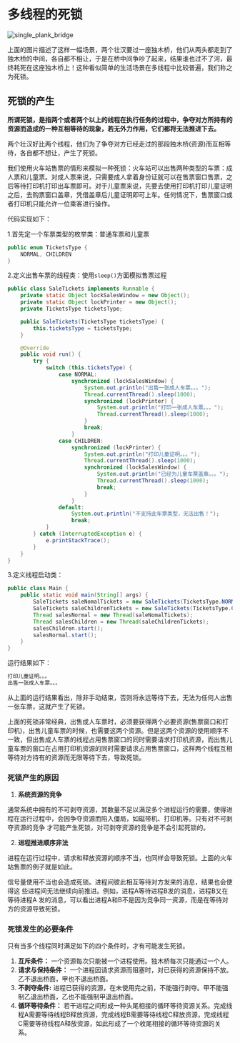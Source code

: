 # 多线程的死锁

![single_plank_bridge](https://tva1.sinaimg.cn/large/008eGmZEly1gnkw9daxnnj30go0cugmc.jpg)

上面的图片描述了这样一幅场景，两个壮汉要过一座独木桥，他们从两头都走到了独木桥的中间，各自都不相让，于是在桥中间争吵了起来，结果谁也过不了河，最终耗死在这座独木桥上！这种看似简单的生活场景在多线程中比较普遍，我们称之为死锁。

## 死锁的产生

**所谓死锁，是指两个或者两个以上的线程在执行任务的过程中，争夺对方所持有的资源而造成的一种互相等待的现象，若无外力作用，它们都将无法推进下去。**

两个壮汉好比两个线程，他们为了争夺对方已经走过的那段独木桥(资源)而互相等待，各自都不想让，产生了死锁。

我们使用火车站售票的情形来模拟一种死锁：火车站可以出售两种类型的车票：成人票和儿童票。对成人票来说，只需要成人拿着身份证就可以在售票窗口售票，之后等待打印机打印出车票即可。对于儿童票来说，先要去使用打印机打印儿童证明之后，去购票窗口盖章，凭借盖章后儿童证明即可上车。任何情况下，售票窗口或者打印机只能允许一位乘客进行操作。

代码实现如下：

1.首先定一个车票类型的枚举类：普通车票和儿童票

```java
public enum TicketsType {
    NORMAL, CHILDREN
}
```

2.定义出售车票的线程类：使用`sleep()`方面模拟售票过程

```java
public class SaleTickets implements Runnable {
    private static Object lockSalesWindow = new Object();
    private static Object lockPrinter = new Object();
    private TicketsType ticketsType;

    public SaleTickets(TicketsType ticketsType) {
        this.ticketsType = ticketsType;
    }

    @Override
    public void run() {
        try {
            switch (this.ticketsType) {
                case NORMAL:
                    synchronized (lockSalesWindow) {
                        System.out.println("出售一张成人车票。。。");
                        Thread.currentThread().sleep(1000);
                        synchronized (lockPrinter) {
                            System.out.println("打印一张成人车票。。。");
                            Thread.currentThread().sleep(1000);
                        }
                        break;
                    }
                case CHILDREN:
                    synchronized (lockPrinter) {
                        System.out.println("打印儿童证明。。。");
                        Thread.currentThread().sleep(1000);
                        synchronized (lockSalesWindow) {
                            System.out.println("已经为儿童车票盖章。。。");
                            Thread.currentThread().sleep(1000);
                            break;
                        }
                    }
                default:
                    System.out.println("不支持此车票类型，无法出售！");
                    break;
            }
        } catch (InterruptedException e) {
            e.printStackTrace();
        }
    }
}
```

3.定义线程启动类：

```java
public class Main {
    public static void main(String[] args) {
        SaleTickets saleNomalTickets = new SaleTickets(TicketsType.NORMAL);
        SaleTickets saleChildrenTickets = new SaleTickets(TicketsType.CHILDREN);
        Thread salesNormal = new Thread(saleNomalTickets);
        Thread salesChildren = new Thread(saleChildrenTickets);
        salesChildren.start();
        salesNormal.start();
    }
}
```

运行结果如下：

```bash
打印儿童证明。。。
出售一张成人车票。。。
```

从上面的运行结果看出，除非手动结束，否则将永远等待下去，无法为任何人出售一张车票，这就产生了死锁。

上面的死锁非常经典，出售成人车票时，必须要获得两个必要资源(售票窗口和打印机)，出售儿童车票的时候，也需要这两个资源。但是这两个资源的使用顺序不一致，但出售成人车票的线程占用售票窗口的同时需要请求打印机资源，而出售儿童车票的窗口在占用打印机资源的同时需要请求占用售票窗口，这样两个线程互相等待对方持有的资源而无限等待下去，导致死锁。

### 死锁产生的原因

1. **系统资源的竞争**

通常系统中拥有的不可剥夺资源，其数量不足以满足多个进程运行的需要，使得进程在运行过程中，会因争夺资源而陷入僵局，如磁带机、打印机等。只有对不可剥夺资源的竞争 才可能产生死锁，对可剥夺资源的竞争是不会引起死锁的。

2. **进程推进顺序非法**

进程在运行过程中，请求和释放资源的顺序不当，也同样会导致死锁。上面的火车站售票的例子就是如此。

信号量使用不当也会造成死锁。进程间彼此相互等待对方发来的消息，结果也会使得这 些进程间无法继续向前推进。例如，进程A等待进程B发的消息，进程B又在等待进程A 发的消息，可以看出进程A和B不是因为竞争同一资源，而是在等待对方的资源导致死锁。

### 死锁发生的必要条件

只有当多个线程同时满足如下的四个条件时，才有可能发生死锁。

1. **互斥条件：** 一个资源每次只能被一个进程使用。独木桥每次只能通过一个人。
2. **请求与保持条件：** 一个进程因请求资源而阻塞时，对已获得的资源保持不放。乙不退出桥面，甲也不退出桥面。
3. **不剥夺条件:** 进程已获得的资源，在未使用完之前，不能强行剥夺。甲不能强制乙退出桥面，乙也不能强制甲退出桥面。
4. **循环等待条件：** 若干进程之间形成一种头尾相接的循环等待资源关系。完成线程A需要等待线程B释放资源，完成线程B需要等待线程C释放资源，完成线程C需要等待线程A释放资源，如此形成了一个收尾相接的循环等待资源的关系。


